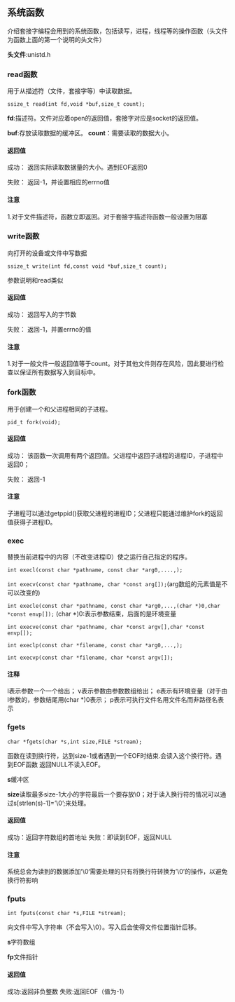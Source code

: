 ## 系统函数

介绍套接字编程会用到的系统函数，包括读写，进程，线程等的操作函数（头文件为函数上面的第一个说明的头文件）

**头文件**:unistd.h

### read函数

用于从描述符（文件，套接字等）中读取数据。

`ssize_t read(int fd,void *buf,size_t count);`

**fd**:描述符。文件对应着open的返回值，套接字对应是socket的返回值。

**buf**:存放读取数据的缓冲区。 **count**：需要读取的数据大小。

#### 返回值

成功： 返回实际读取数据量的大小。遇到EOF返回0

失败： 返回-1，并设置相应的errno值

#### 注意

1.对于文件描述符，函数立即返回。对于套接字描述符函数一般设置为阻塞

### write函数

向打开的设备或文件中写数据

`ssize_t write(int fd,const void *buf,size_t count);`

参数说明和read类似

#### 返回值

成功： 返回写入的字节数

失败： 返回-1，并置errno的值

#### 注意

1.对于一般文件一般返回值等于count。对于其他文件则存在风险，因此要进行检查以保证所有数据写入到目标中。


### fork函数

用于创建一个和父进程相同的子进程。

`pid_t fork(void);`

#### 返回值

成功： 该函数一次调用有两个返回值。父进程中返回子进程的进程ID，子进程中返回0；

失败： 返回-1

#### 注意

子进程可以通过getppid()获取父进程的进程ID；父进程只能通过维护fork的返回值获得子进程ID。

### exec

替换当前进程中的内容（不改变进程ID）使之运行自己指定的程序。

`int execl(const char *pathname, const char *arg0,....,);`

`int execv(const char *pathname, char *const arg[]);`(arg数组的元素值是不可以改变的)

`int execle(const char *pathname, const char *arg0,...,(char *)0,char *const envp[]);` (char *)0:表示参数结束，后面的是环境变量

`int execve(const char *pathname, char *const argv[],char *const envp[]);`

`int execlp(const char *filename, const char *arg0,...,);`

`int execvp(const char *filename, char *const argv[]);`

#### 注释

l表示参数一个一个给出； v表示参数由参数数组给出； e表示有环境变量（对于由l参数的，参数结尾用(char *)0表示； p表示可执行文件名用文件名而非路径名表示

### fgets

`char *fgets(char *s,int size,FILE *stream);`

函数在读到换行符，达到size-1或者遇到一个EOF时结束.会读入这个换行符。遇到EOF函数
返回NULL不读入EOF。

**s**缓冲区

**size**读取最多size-1大小的字符最后一个要存放\0；对于读入换行符的情况可以通过s[strlen(s)-1]=’\0’;来处理。

#### 返回值

成功：返回字符数组的首地址
失败：即读到EOF，返回NULL

#### 注意

系统总会为读到的数据添加’\0‘需要处理的只有将换行符转换为’\0’的操作，以避免换行符影响

### fputs

`int fputs(const char *s,FILE *stream);`

向文件中写入字符串（不会写入\0）。写入后会使得文件位置指针后移。

**s**字符数组

**fp**文件指针

#### 返回值

成功:返回非负整数
失败:返回EOF（值为-1）

